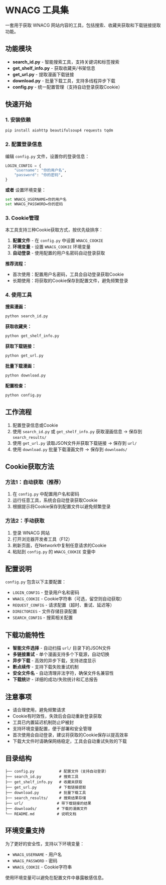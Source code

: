 # WNACG 工具集

一套用于获取 WNACG 网站内容的工具，包括搜索、收藏夹获取和下载链接提取功能。

## 功能模块

- **search_id.py** - 智能搜索工具，支持关键词和标签搜索
- **get_shelf_info.py** - 获取收藏夹/书架信息
- **get_url.py** - 提取漫画下载链接
- **download.py** - 批量下载工具，支持多线程异步下载
- **config.py** - 统一配置管理（支持自动登录获取Cookie）

## 快速开始

### 1. 安装依赖

```bash
pip install aiohttp beautifulsoup4 requests tqdm
```

### 2. 配置登录信息

编辑 `config.py` 文件，设置你的登录信息：

```python
LOGIN_CONFIG = {
    "username": "你的用户名",  
    "password": "你的密码",
}
```

**或者** 设置环境变量：

```bash
set WNACG_USERNAME=你的用户名
set WNACG_PASSWORD=你的密码
```

### 3. Cookie管理

本工具支持三种Cookie获取方式，按优先级排序：

1. **配置文件** - 在 `config.py` 中设置 `WNACG_COOKIE`
2. **环境变量** - 设置 `WNACG_COOKIE` 环境变量  
3. **自动登录** - 使用配置的用户名密码自动登录获取

**推荐流程：**
- 首次使用：配置用户名密码，工具会自动登录获取Cookie
- 长期使用：将获取的Cookie保存到配置文件，避免频繁登录

### 4. 使用工具

**搜索漫画：**

```bash
python search_id.py
```

**获取收藏夹：**

```bash
python get_shelf_info.py
```

**获取下载链接：**

```bash
python get_url.py
```

**批量下载漫画：**

```bash
python download.py
```

**配置检查：**

```bash
python config.py
```

## 工作流程

1. 配置登录信息或Cookie
2. 使用 `search_id.py` 或 `get_shelf_info.py` 获取漫画信息 → 保存到 `search_results/`
3. 使用 `get_url.py` 读取JSON文件并获取下载链接 → 保存到 `url/`
4. 使用 `download.py` 批量下载漫画文件 → 保存到 `downloads/`

## Cookie获取方法

### 方法1：自动获取（推荐）
1. 在 `config.py` 中配置用户名和密码
2. 运行任意工具，系统会自动登录获取Cookie
3. 根据提示将Cookie保存到配置文件以避免频繁登录

### 方法2：手动获取
1. 登录 WNACG 网站
2. 打开浏览器开发者工具（F12）
3. 刷新页面，在Network中复制任意请求的Cookie
4. 粘贴到 `config.py` 的 `WNACG_COOKIE` 变量中


## 配置说明

`config.py` 包含以下主要配置：

- `LOGIN_CONFIG` - 登录用户名和密码
- `WNACG_COOKIE` - Cookie字符串（可选，留空则自动获取）
- `REQUEST_CONFIG` - 请求配置（超时、重试、延迟等）
- `DIRECTORIES` - 文件存储目录配置
- `SEARCH_CONFIG` - 搜索相关配置

## 下载功能特性

- **智能文件选择** - 自动扫描 `url/` 目录下的JSON文件
- **多链接重试** - 单个漫画支持多个下载源，自动切换
- **异步下载** - 高效的异步下载，支持进度显示
- **断点续传** - 支持下载失败重试机制
- **安全文件名** - 自动清理非法字符，确保文件名兼容性
- **下载统计** - 详细的成功/失败统计和汇总报告

## 注意事项

- 请合理使用，避免频繁请求
- Cookie有时效性，失效后会自动重新登录获取
- 工具已内置延迟机制防止IP被封
- 支持环境变量配置，便于部署和安全管理
- 首次使用会自动登录，建议将获取的Cookie保存以提高效率
- 下载大文件时请确保网络稳定，工具会自动重试失败的下载

## 目录结构

```
├── config.py           # 配置文件（支持自动登录）
├── search_id.py        # 搜索工具
├── get_shelf_info.py   # 收藏夹获取
├── get_url.py          # 下载链接提取
├── download.py         # 批量下载工具
├── search_results/     # 搜索结果存储
├── url/               # 带下载链接的结果
├── downloads/         # 下载的漫画文件
└── README.md          # 说明文档
```

## 环境变量支持

为了更好的安全性，支持以下环境变量：

- `WNACG_USERNAME` - 用户名
- `WNACG_PASSWORD` - 密码  
- `WNACG_COOKIE` - Cookie字符串

使用环境变量可以避免在配置文件中暴露敏感信息。